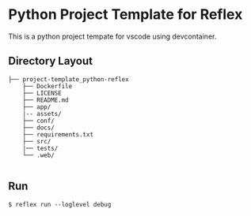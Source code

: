 # Python Project Template for Reflex

This is a python project tempate for vscode using devcontainer.

## Directory Layout
```
├── project-template_python-reflex
    ├── Dockerfile
    ├── LICENSE
    ├── README.md
    ├── app/
    |-- assets/
    ├── conf/
    ├── docs/
    ├── requirements.txt
    ├── src/
    |── tests/
    └── .web/
    
```

## Run
```
$ reflex run --loglevel debug
```

